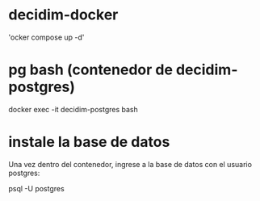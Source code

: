 # decidim-docker
'ocker compose up -d'

# pg bash (contenedor de decidim-postgres)
docker exec -it decidim-postgres bash

# instale la base de datos

Una vez dentro del contenedor, ingrese a la base de datos con el usuario postgres:

psql -U postgres


